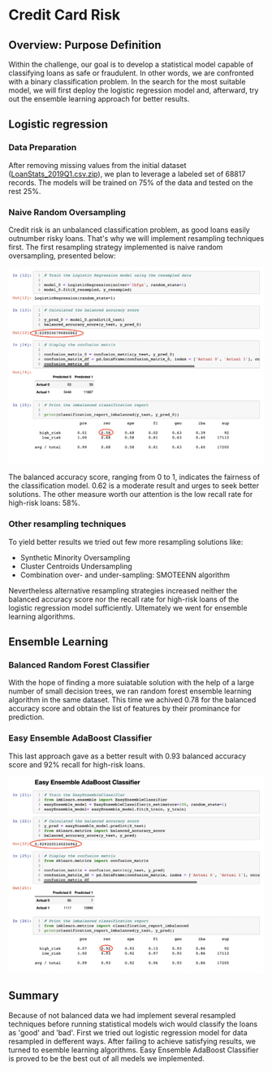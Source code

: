 # Credit Card Risk
## Overview: Purpose Definition
Within the challenge, our goal is to develop a statistical model capable of classifying loans as safe or fraudulent. In other words, we are confronted with a binary classification problem. In the search for the most suitable model, we will first deploy the logistic regression model and, afterward, try out the ensemble learning approach for better results.

## Logistic regression
### Data Preparation
After removing missing values from the initial dataset  ([LoanStats_2019Q1.csv.zip](https://github.com/ArmineKhanan/Credit_risk/tree/main/Resources)), we plan to leverage a labeled set of 68817 records. The models will be trained on 75% of the data and tested on the rest 25%.

### Naive Random Oversampling
Credit risk is an unbalanced classification problem, as good loans easily outnumber risky loans. That's why we will implement resampling techniques first. The first resampling strategy implemented is naive random oversampling, presented below: 

<kbd><img src="https://github.com/ArmineKhanan/Credit_risk/blob/main/Images/Logistic%20Regression%20model.png" width="800" /></kbd>

The balanced accuracy score, ranging from 0 to 1, indicates the fairness of the classification model. 0.62 is a moderate result and urges to seek better solutions. The other measure worth our attention is the low recall rate for high-risk loans: 58%.

### Other resampling techniques
To yield better results we tried out few more resampling solutions like:
* Synthetic Minority Oversampling
* Cluster Centroids Undersampling
* Combination over- and under-sampling: SMOTEENN algorithm

Nevertheless alternative resampling strategies increased neither the balanced accuracy score nor the recall rate for high-risk loans of the logistic regression model sufficiently. Ultemately we went for ensemble learning algorithms.

## Ensemble Learning 

### Balanced Random Forest Classifier

With the hope of finding a more suiatable solution with the help of a large number of small decision trees, we ran random forest ensemble learning algorithm in the same dataset. This time we achived 0.78 for the balanced accuracy score and obtain the list of features by their prominance for prediction.

### Easy Ensemble AdaBoost Classifier
This last approach gave as a better result with 0.93 balanced accuracy score and 92% recall for high-risk loans.

<kbd><img src="https://github.com/ArmineKhanan/Credit_risk/blob/main/Images/Ensemble%20AdaBoost%20Classifier.png" width="800" /></kbd>


## Summary

Because of not balanced data we had implement several resampled techniques before running statistical models wich would classify the loans as 'good' and 'bad'. First we tried out logistic regression model for data resampled in defferent ways. After failing to achieve satisfying results, we turned to esemble learning algorithms. Easy Ensemble AdaBoost Classifier is proved to be the best out of all medels we implemented.
